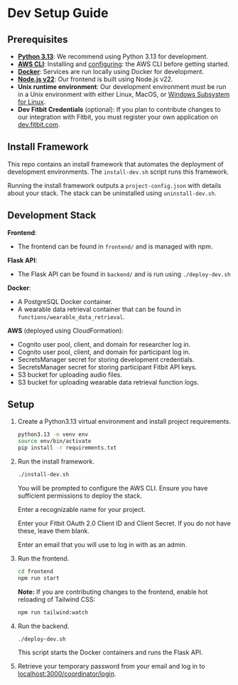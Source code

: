 # Dev Setup Guide

## Prerequisites

- [**Python 3.13**](https://docs.python.org/3/whatsnew/3.13.html): We recommend using Python 3.13 for development.
- [**AWS CLI**](https://aws.amazon.com/cli/): Installing and [configuring](https://docs.aws.amazon.com/cli/latest/userguide/getting-started-quickstart.html#getting-started-quickstart-new-command): the AWS CLI before getting started.
- [**Docker**](https://www.docker.com/): Services are run locally using Docker for development.
- [**Node.js v22**](https://nodejs.org/en/blog/release/v22.11.0): Our frontend is built using Node.js v22.
- **Unix runtime environment**: Our development environment must be run in a Unix environment with either Linux, MacOS, or [Windows Subsystem for Linux](https://learn.microsoft.com/en-us/windows/wsl/install).
- **Dev Fitbit Credentials** (optional): If you plan to contribute changes to our integration with Fitbit, you must register your own application on [dev.fitbit.com](https://dev.fitbit.com/).

## Install Framework

This repo contains an install framework that automates the deployment of development environments. The `install-dev.sh` script runs this framework.

Running the install framework outputs a `project-config.json` with details about your stack. The stack can be uninstalled using `uninstall-dev.sh`.

## Development Stack

**Frontend**:

- The frontend can be found in `frontend/` and is managed with npm.

**Flask API**:

- The Flask API can be found in `backend/` and is run using `./deploy-dev.sh`

**Docker**:

- A PostgreSQL Docker container.
- A wearable data retrieval container that can be found in `functions/wearable_data_retrieval`.

**AWS** (deployed using CloudFormation):

- Cognito user pool, client, and domain for researcher log in.
- Cognito user pool, client, and domain for participant log in.
- SecretsManager secret for storing development credentials.
- SecretsManager secret for storing participant Fitbit API keys.
- S3 bucket for uploading audio files.
- S3 bucket for uploading wearable data retrieval function logs.

## Setup

1. Create a Python3.13 virtual environment and install project requirements.

   ```bash
   python3.13 -m venv env
   source env/bin/activate
   pip install -r requirements.txt
   ```

2. Run the install framework.

   ```bash
   ./install-dev.sh
   ```

   You will be prompted to configure the AWS CLI. Ensure you have sufficient permissions to deploy the stack.

   Enter a recognizable name for your project.

   Enter your Fitbit OAuth 2.0 Client ID and Client Secret. If you do not have these, leave them blank.

   Enter an email that you will use to log in with as an admin.

3. Run the frontend.

   ```bash
   cd frontend
   npm run start
   ```

   **Note:** If you are contributing changes to the frontend, enable hot reloading of Tailwind CSS:

   ```bash
   npm run tailwind:watch
   ```

4. Run the backend.

   ```bash
   ./deploy-dev.sh
   ```

   This script starts the Docker containers and runs the Flask API.

5. Retrieve your temporary password from your email and log in to [localhost:3000/coordinator/login](http://localhost:3000/coordinator/login).
